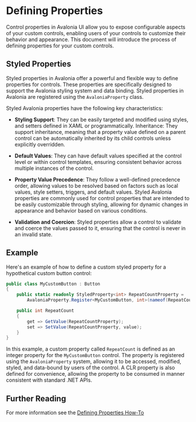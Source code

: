 # Defining Properties

Control properties in Avalonia UI allow you to expose configurable aspects of your custom controls, enabling users of your controls to customize their behavior and appearance. This document will introduce the process of defining properties for your custom controls.

## Styled Properties

Styled properties in Avalonia offer a powerful and flexible way to define properties for controls. These properties are specifically designed to support the Avalonia styling system and data binding. Styled properties in Avalonia are registered using the `AvaloniaProperty` class.

Styled Avalonia properties have the following key characteristics:

- **Styling Support**: They can be easily targeted and modified using styles, and setters defined in XAML or programmatically.
Inheritance: They support inheritance, meaning that a property value defined on a parent control can be automatically inherited by its child controls unless explicitly overridden.

- **Default Values**: They can have default values specified at the control level or within control templates, ensuring consistent behavior across multiple instances of the control.

- **Property Value Precedence**: They follow a well-defined precedence order, allowing values to be resolved based on factors such as local values, style setters, triggers, and default values.
Styled Avalonia properties are commonly used for control properties that are intended to be easily customizable through styling, allowing for dynamic changes in appearance and behavior based on various conditions.

- **Validation and Coercion**: Styled properties allow a control to validate and coerce the values passed to it, ensuring that the control is never in an invalid state.

## Example

Here's an example of how to define a custom styled property for a hypothetical custom button control:

```csharp
public class MyCustomButton : Button
{
    public static readonly StyledProperty<int> RepeatCountProperty =
        AvaloniaProperty.Register<MyCustomButton, int>(nameof(RepeatCount), defaultValue: 1);

    public int RepeatCount
    {
        get => GetValue(RepeatCountProperty);
        set => SetValue(RepeatCountProperty, value);
    }
}
```

In this example, a custom property called `RepeatCount` is defined as an integer property for the `MyCustomButton` control. The property is registered using the `AvaloniaProperty` system, allowing it to be accessed, modified, styled, and data-bound by users of the control. A CLR property is also defined for convenience, allowing the property to be consumed in manner consistent with standard .NET APIs.

## Further Reading

For more information see the [Defining Properties How-To](../../../../guides/custom-controls/defining-properties.md)